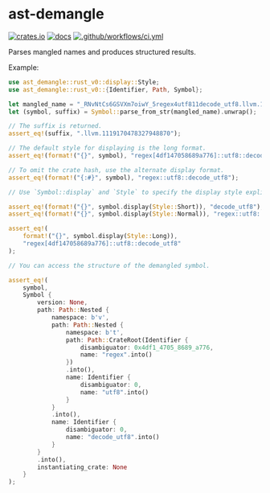 # ast-demangle

[![crates.io](https://img.shields.io/crates/v/ast-demangle)](https://crates.io/crates/ast-demangle)
[![docs](https://docs.rs/ast-demangle/badge.svg)](https://docs.rs/ast-demangle)
[![.github/workflows/ci.yml](https://github.com/EFanZh/ast-demangle/actions/workflows/ci.yml/badge.svg)](https://github.com/EFanZh/ast-demangle/actions/workflows/ci.yml)

Parses mangled names and produces structured results.

Example:

```rust
use ast_demangle::rust_v0::display::Style;
use ast_demangle::rust_v0::{Identifier, Path, Symbol};

let mangled_name = "_RNvNtCs6GSVXm7oiwY_5regex4utf811decode_utf8.llvm.1119170478327948870";
let (symbol, suffix) = Symbol::parse_from_str(mangled_name).unwrap();

// The suffix is returned.
assert_eq!(suffix, ".llvm.1119170478327948870");

// The default style for displaying is the long format.
assert_eq!(format!("{}", symbol), "regex[4df147058689a776]::utf8::decode_utf8");

// To omit the crate hash, use the alternate display format.
assert_eq!(format!("{:#}", symbol), "regex::utf8::decode_utf8");

// Use `Symbol::display` and `Style` to specify the display style explicitly.

assert_eq!(format!("{}", symbol.display(Style::Short)), "decode_utf8");
assert_eq!(format!("{}", symbol.display(Style::Normal)), "regex::utf8::decode_utf8");

assert_eq!(
    format!("{}", symbol.display(Style::Long)),
    "regex[4df147058689a776]::utf8::decode_utf8"
);

// You can access the structure of the demangled symbol.

assert_eq!(
    symbol,
    Symbol {
        version: None,
        path: Path::Nested {
            namespace: b'v',
            path: Path::Nested {
                namespace: b't',
                path: Path::CrateRoot(Identifier {
                    disambiguator: 0x4df1_4705_8689_a776,
                    name: "regex".into()
                })
                .into(),
                name: Identifier {
                    disambiguator: 0,
                    name: "utf8".into()
                }
            }
            .into(),
            name: Identifier {
                disambiguator: 0,
                name: "decode_utf8".into()
            }
        }
        .into(),
        instantiating_crate: None
    }
);
```
